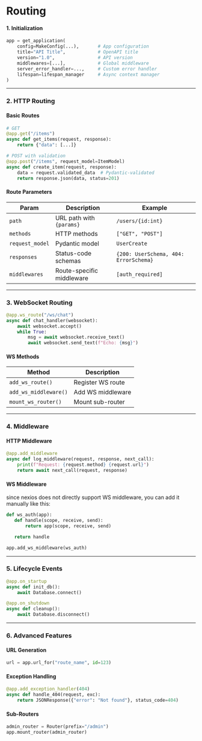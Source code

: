 

# Routing

#### **1. Initialization**
```python
app = get_application(
    config=MakeConfig(...),       # App configuration
    title="API Title",            # OpenAPI title
    version="1.0",                # API version
    middlewares=[...],            # Global middleware
    server_error_handler=...,     # Custom error handler
    lifespan=lifespan_manager     # Async context manager
)
```

---

### **2. HTTP Routing**
#### **Basic Routes**
```python
# GET
@app.get("/items")
async def get_items(request, response):
    return {"data": [...]}

# POST with validation
@app.post("/items", request_model=ItemModel)
async def create_item(request, response):
    data = request.validated_data  # Pydantic-validated
    return response.json(data, status=201)
```

#### **Route Parameters**
| Param | Description | Example |
|-------|-------------|---------|
| `path` | URL path with `{params}` | `/users/{id:int}` |
| `methods` | HTTP methods | `["GET", "POST"]` |
| `request_model` | Pydantic model | `UserCreate` |
| `responses` | Status-code schemas | `{200: UserSchema, 404: ErrorSchema}` |
| `middlewares` | Route-specific middleware | `[auth_required]` |

---

### **3. WebSocket Routing**
```python
@app.ws_route("/ws/chat")
async def chat_handler(websocket):
    await websocket.accept()
    while True:
        msg = await websocket.receive_text()
        await websocket.send_text(f"Echo: {msg}")
```

#### **WS Methods**
| Method | Description |
|--------|-------------|
| `add_ws_route()` | Register WS route |
| `add_ws_middleware()` | Add WS middleware |
| `mount_ws_router()` | Mount sub-router |

---

### **4. Middleware**
#### **HTTP Middleware**
```python
@app.add_middleware
async def log_middleware(request, response, next_call):
    print(f"Request: {request.method} {request.url}")
    return await next_call(request, response)
```

#### **WS Middleware**
since nexios does not directly support WS middleware, you can add it manually like this:
```python
def ws_auth(app):
   def handle(scope, receive, send):
       return app(scope, receive, send)

   return handle

app.add_ws_middleware(ws_auth)
```

---

### **5. Lifecycle Events**
```python
@app.on_startup
async def init_db():
    await Database.connect()

@app.on_shutdown 
async def cleanup():
    await Database.disconnect()
```

---

### **6. Advanced Features**
#### **URL Generation**
```python
url = app.url_for("route_name", id=123)
```

#### **Exception Handling**
```python
@app.add_exception_handler(404)
async def handle_404(request, exc):
    return JSONResponse({"error": "Not found"}, status_code=404)
```

#### **Sub-Routers**
```python
admin_router = Router(prefix="/admin")
app.mount_router(admin_router)
```

